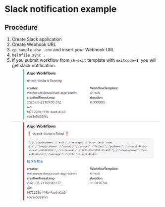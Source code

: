 # Slack notification example

## Procedure

1. Create Slack application
1. Create Webhook URL
1. `cp sample.env .env` and insert your Webhook URL
1. `helmfile sync .`
1. If you submit workflow from `sh-exit` template with `exitcode=1`, you will get slack notification.
   ![slack-notification](./images/slack-notification-fail.drawio.png)
